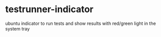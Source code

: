 # testrunner-indicator
ubuntu indicator to run tests and show results with red/green light in the system tray
